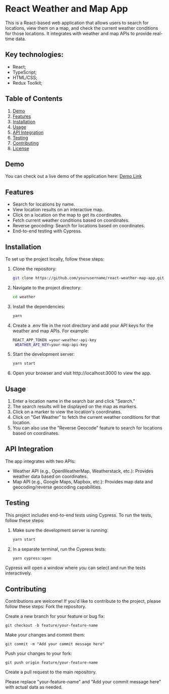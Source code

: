 # React Weather and Map App

This is a React-based web application that allows users to search for locations, view them on a map, and check the current weather conditions for those locations. It integrates with weather and map APIs to provide real-time data.

## Key technologies:
- React;
- TypeScript;
- HTML/CSS;
- Redux Toolkit;
  
## Table of Contents
1. [Demo](#demo)
2. [Features](#features)
3. [Installation](#installation)
4. [Usage](#usage)
5. [API Integration](#api-integration)
6. [Testing](#testing)
7. [Contributing](#contributing)
8. [License](#license)

## Demo
You can check out a live demo of the application here: [Demo Link](weather-map-inky.vercel.app)

## Features
- Search for locations by name.
- View location results on an interactive map.
- Click on a location on the map to get its coordinates.
- Fetch current weather conditions based on coordinates.
- Reverse geocoding: Search for locations based on coordinates.
- End-to-end testing with Cypress.

## Installation
To set up the project locally, follow these steps:

1. Clone the repository:

   ```bash
   git clone https://github.com/yourusername/react-weather-map-app.git
2. Navigate to the project directory:
   ```bash
   cd weather
3. Install the dependencies:
   ```bash
   yarn
4. Create a .env file in the root directory and add your API keys for the weather and map APIs. For example:
   ```bash
   REACT_APP_TOKEN =your-weather-api-key
    WEATHER_API_KEY=your-map-api-key
5. Start the development server:
    ```bash
    yarn start
6.  Open your browser and visit http://localhost:3000 to view the app. 
## Usage
1. Enter a location name in the search bar and click "Search."
2. The search results will be displayed on the map as markers.
3. Click on a marker to view the location's coordinates.
4. Click on "Get Weather" to fetch the current weather conditions for that location.
5. You can also use the "Reverse Geocode" feature to search for locations based on coordinates.

## API Integration
The app integrates with two APIs:

- Weather API (e.g., OpenWeatherMap, Weatherstack, etc.): Provides weather data based on coordinates.
- Map API (e.g., Google Maps, Mapbox, etc.): Provides map data and geocoding/reverse geocoding capabilities.

## Testing
This project includes end-to-end tests using Cypress. To run the tests, follow these steps:

1. Make sure the development server is running:

   ```bash
   yarn start
2. In a separate terminal, run the Cypress tests:

    ```bash
    yarn cypress:open

Cypress will open a window where you can select and run the tests interactively.

## Contributing
Contributions are welcome! If you'd like to contribute to the project, please follow these steps:
Fork the repository.

Create a new branch for your feature or bug fix:


    git checkout -b feature/your-feature-name
    
Make your changes and commit them:

    git commit -m "Add your commit message here"
Push your changes to your fork:

    git push origin feature/your-feature-name

Create a pull request to the main repository.

Please replace "your-feature-name" and "Add your commit message here" with actual data as needed.
